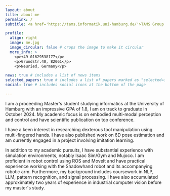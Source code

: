 ```yaml
---
layout: about
title: about me
permalink: /
subtitle: <a href='https://tams.informatik.uni-hamburg.de/'>TAMS Group of University of Hamburg</a>, <a href='https://www.agile-robots.com/'>Agile Robot SE</a>.

profile:
  align: right
  image: me.jpg
  image_circular: false # crops the image to make it circular
  more_info: >
    <p>+49 01629538177</p>
    <p>Grundstr.40, 82061</p>
    <p>Neuried, Germany</p>

news: true # includes a list of news items
selected_papers: true # includes a list of papers marked as "selected={true}"
social: true # includes social icons at the bottom of the page

---
```


I am a proceeding Master's student  studying informatics at the University of Hamburg with an impressive GPA of 1.8, I am on track to graduate in October 2024. My academic focus is on embodied multi-modal perception and control and have scientific publication on top conference.

I have a keen interest in researching dexterous tool manipulation using multi-fingered hands. I have also published work on 6D pose estimation and am currently engaged in a project involving imitation learning.

In addition to my academic pursuits, I have substantial experience with simulation environments, notably Isaac Sim/Gym and Mujoco. I am proficient in robot control using ROS and MoveIt and have practical experience working with the Shadowhand robot and its accompanying robotic arm. Furthermore, my background includes coursework in NLP, LLM, pattern recognition, and signal processing. I have also accumulated approximately two years of experience in industrial computer vision before my master's study.

<!-- Write your biography here. Tell the world about yourself. Link to your favorite [subreddit](http://reddit.com). You can put a picture in, too. The code is already in, just name your picture `prof_pic.jpg` and put it in the `img/` folder.

Put your address / P.O. box / other info right below your picture. You can also disable any of these elements by editing `profile` property of the YAML header of your `_pages/about.md`. Edit `_bibliography/papers.bib` and Jekyll will render your [publications page](/al-folio/publications/) automatically.

Link to your social media connections, too. This theme is set up to use [Font Awesome icons](https://fontawesome.com/) and [Academicons](https://jpswalsh.github.io/academicons/), like the ones below. Add your Facebook, Twitter, LinkedIn, Google Scholar, or just disable all of them. -->

